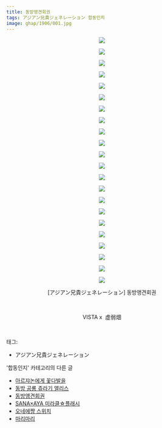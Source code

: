 ```yaml
---
title: 동방앵견회권
tags: アジアン兄貴ジェネレーション 합동인지
image: ghap/1906/001.jpg
---
```

<div class="article">
<p style="text-align: center; clear: none; float: none;"><img src="{{ site.nasurl }}/ghap/1906/001.jpg"/></p>
<p style="text-align: center; clear: none; float: none;"><img src="{{ site.nasurl }}/ghap/1906/002.jpg"/></p>
<p style="text-align: center; clear: none; float: none;"><img src="{{ site.nasurl }}/ghap/1906/003.jpg"/></p>
<p style="text-align: center; clear: none; float: none;"><img src="{{ site.nasurl }}/ghap/1906/004.jpg"/></p>
<p style="text-align: center; clear: none; float: none;"><img src="{{ site.nasurl }}/ghap/1906/005.jpg"/></p>
<p style="text-align: center; clear: none; float: none;"><img src="{{ site.nasurl }}/ghap/1906/006.jpg"/></p>
<p style="text-align: center; clear: none; float: none;"><img src="{{ site.nasurl }}/ghap/1906/007.jpg"/></p>
<p style="text-align: center; clear: none; float: none;"><img src="{{ site.nasurl }}/ghap/1906/008.jpg"/></p>
<p style="text-align: center; clear: none; float: none;"><img src="{{ site.nasurl }}/ghap/1906/009.jpg"/></p>
<p style="text-align: center; clear: none; float: none;"><img src="{{ site.nasurl }}/ghap/1906/010.jpg"/></p>
<p style="text-align: center; clear: none; float: none;"><img src="{{ site.nasurl }}/ghap/1906/011.jpg"/></p>
<p style="text-align: center; clear: none; float: none;"><img src="{{ site.nasurl }}/ghap/1906/012.jpg"/></p>
<p style="text-align: center; clear: none; float: none;"><img src="{{ site.nasurl }}/ghap/1906/013.jpg"/></p>
<p style="text-align: center; clear: none; float: none;"><img src="{{ site.nasurl }}/ghap/1906/014.jpg"/></p>
<p style="text-align: center; clear: none; float: none;"><img src="{{ site.nasurl }}/ghap/1906/015.jpg"/></p>
<p style="text-align: center; clear: none; float: none;"><img src="{{ site.nasurl }}/ghap/1906/016.jpg"/></p>
<p style="text-align: center; clear: none; float: none;"><img src="{{ site.nasurl }}/ghap/1906/017.jpg"/></p>
<p style="text-align: center; clear: none; float: none;"><img src="{{ site.nasurl }}/ghap/1906/018.jpg"/></p>
<p style="text-align: center; clear: none; float: none;"><img src="{{ site.nasurl }}/ghap/1906/019.jpg"/></p>
<p style="text-align: center; clear: none; float: none;"><img src="{{ site.nasurl }}/ghap/1906/020.jpg"/></p>
<p style="text-align: center; clear: none; float: none;"><img src="{{ site.nasurl }}/ghap/1906/021.jpg"/></p>
<p style="text-align: center; clear: none; float: none;"><img src="{{ site.nasurl }}/ghap/1906/022.jpg"/></p>
<p style="text-align: center; clear: none; float: none;">[アジアン兄貴ジェネレーション] 동방앵견회권</p>
<p style="text-align: center; clear: none; float: none;"><br/></p>
<p style="text-align: center; clear: none; float: none;">VISTA x  虚弱畑</p>
<p><br/></p>
</div><div class="tagTrail">
<p>태그: </p>
<ul>
<li>アジアン兄貴ジェネレーション</li>
</ul>
</div><div class="another">
<p>'합동인지' 카테고리의 다른 글</p>
<ul>
<li><a href="/2016-09-04-ghap_1984">아르쟈논에게 꽃다발을</a></li>
<li><a href="/2016-09-03-ghap_1979">동방 공룡 쥬라기 앨리스</a></li>
<li><a href="/2016-08-29-ghap_1906">동방앵견회권</a></li>
<li><a href="/2016-08-26-ghap_1836">SANA×AYA 미라클☆플래시</a></li>
<li><a href="/2016-08-21-ghap_1745">오네에쨩 스위치</a></li>
<li><a href="/2016-08-21-ghap_1743">마리마리</a></li>
</ul>
</div><div class="cb_module cb_fluid">
<div class="cb_wrt cb_profile">
</div><!-- commentList close -->
</div>